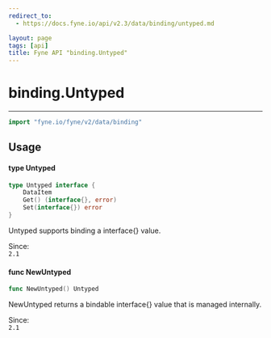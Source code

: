 ```yaml
---
redirect_to:
  - https://docs.fyne.io/api/v2.3/data/binding/untyped.md

layout: page
tags: [api]
title: Fyne API "binding.Untyped"
---
```



# binding.Untyped
---
```go
import "fyne.io/fyne/v2/data/binding"
```

## Usage

#### type Untyped

```go
type Untyped interface {
	DataItem
	Get() (interface{}, error)
	Set(interface{}) error
}
```

Untyped supports binding a interface{} value.


<div class="since">Since: <code>
2.1</code></div>

#### func  NewUntyped

```go
func NewUntyped() Untyped
```
NewUntyped returns a bindable interface{} value that is managed internally.


<div class="since">Since: <code>
2.1</code></div>
